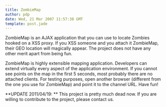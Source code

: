 ```yaml
---
title: ZombieMap
author: pdp
date: Wed, 21 Mar 2007 11:57:38 GMT
template: post.jade
---
```


ZombieMap is an AJAX application that you can use to locate Zombies hooked on a XSS proxy. If you XSS someone and you attach it ZombieMap, their GEO location will magically appear. The project does not have any other merit apart from being fun.

ZombieMap is highly extensible mapping application. Developers can extend virtually every aspect of the application environment. If you cannot see points on the map in the first 5 seconds, most probably there are no attached clients. For testing purposes, open another browser (different from the one you use for ZombieMap) and point it to the channel URL. Have fun!

**UPDATE 2011/04/19: ** This project is pretty much dead now. If you are willing to contribute to the project, please contact us.
